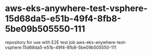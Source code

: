 # aws-eks-anywhere-test-vsphere-15d68da5-e51b-49f4-8fb8-5be09b505550-111
repository for use with E2E test job aws-eks-anywhere-test-vsphere:15d68da5-e51b-49f4-8fb8-5be09b505550-111
